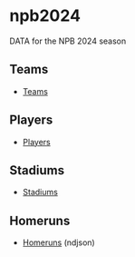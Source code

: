 # npb2024

DATA for the NPB 2024 season

## Teams

- [Teams](https://kurimareiji.github.io/npb2024/npb2024-teams.json)

## Players

- [Players](https://kurimareiji.github.io/npb2024/npb2024-players.json)

## Stadiums

- [Stadiums](https://kurimareiji.github.io/npb2024/npb2024-stadiums.json)

## Homeruns

- [Homeruns](https://kurimareiji.github.io/npb2024/npb2024-homeruns.ndjson) (ndjson)
